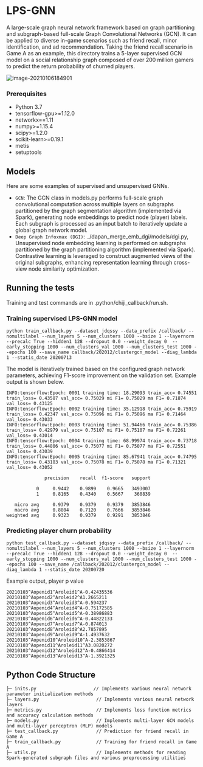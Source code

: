 # LPS-GNN
<!--基于图分割和子图全量图神经网络(Graph Convoutional Networks, GCN)的大规模图神经网络框架。可用于游戏内丰富的应用场景，比如好友召回，未成年人识别、广告推荐等。本目录以游戏A好友召回为例，对2亿+游戏玩家组成的游戏社交关系图训练5层有监督GCN模型。以预测流失玩家的回流概率。-->
A large-scale graph neural network framework based on graph partitioning and subgraph-based full-scale Graph Convolutional Networks (GCN). It can be applied to diverse in-game scenarios such as friend recall, minor identification, and ad recommendation. Taking the friend recall scenario in Game A as an example, this directory trains a 5-layer supervised GCN model on a social relationship graph composed of over 200 million gamers to predict the return probability of churned players.

![image-20210106184901](./img/大规模GCN框架图.png)

### Prerequisites
* Python 3.7
* tensorflow-gpu>=1.12.0
* networkx==1.11
* numpy>=1.15.4
* scipy>=1.2.0
* scikit-learn>=0.19.1
* metis
* setuptools

## Models
<!--目前该大规模GCN框架已实现以下模型。-->
Here are some examples of supervised and unsupervised GNNs.
* `GCN`: The GCN class in models.py performs full-scale graph convolutional computation across multiple layers on subgraphs partitioned by the graph segmentation algorithm (implemented via Spark), generating node embeddings to predict node (player) labels. Each subgraph is processed as an input batch to iteratively update a global graph network model.
* `Deep Graph Infoxmax (DGI)`: ../dapan_merge_emb_dgi/models/dgi.py, Unsupervised node embedding learning is performed on subgraphs partitioned by the graph partitioning algorithm (implemented via Spark). Contrastive learning is leveraged to construct augmented views of the original subgraphs, enhancing representation learning through cross-view node similarity optimization.



## Running the tests
Training and test commands are in .python/chiji_callback/run.sh.
### Training supervised LPS-GNN model
```
python train_callback.py --dataset jdqssy --data_prefix /callback/ --nomultilabel --num_layers 5 --num_clusters 1000 --bsize 1 --layernorm --precalc True --hidden1 128 --dropout 0.0 --weight_decay 0  --early_stopping 1000 --num_clusters_val 1000 --num_clusters_test 1000 --epochs 100 --save_name callback/202012/clustergcn_model --diag_lambda 1 --statis_date 20200713
```
The model is iteratively trained based on the configured graph network parameters, achieving F1-score improvement on the validation set. Example output is shown below.
```
INFO:tensorflow:Epoch: 0001 training time: 18.29093 train_acc= 0.74551 train_loss= 0.43587 val_acc= 0.75029 mi F1= 0.75029 ma F1= 0.71874 val_loss= 0.43125 
INFO:tensorflow:Epoch: 0002 training time: 35.12918 train_acc= 0.75919 train_loss= 0.42347 val_acc= 0.75096 mi F1= 0.75096 ma F1= 0.71464 val_loss= 0.43033 
INFO:tensorflow:Epoch: 0003 training time: 51.94466 train_acc= 0.75386 train_loss= 0.42979 val_acc= 0.75107 mi F1= 0.75107 ma F1= 0.72261 val_loss= 0.43014 
INFO:tensorflow:Epoch: 0004 training time: 68.99974 train_acc= 0.73718 train_loss= 0.44806 val_acc= 0.75077 mi F1= 0.75077 ma F1= 0.72551 val_loss= 0.43039 
INFO:tensorflow:Epoch: 0005 training time: 85.67941 train_acc= 0.74795 train_loss= 0.43183 val_acc= 0.75078 mi F1= 0.75078 ma F1= 0.71321 val_loss= 0.43052 

              precision    recall  f1-score   support

           0     0.9442    0.9899    0.9665   3493007
           1     0.8165    0.4340    0.5667    360839

   micro avg     0.9379    0.9379    0.9379   3853846
   macro avg     0.8804    0.7120    0.7666   3853846
weighted avg     0.9323    0.9379    0.9291   3853846
```


### Predicting player churn probability
```
python test_callback.py --dataset jdqssy --data_prefix /callback/ --nomultilabel --num_layers 5 --num_clusters 1000 --bsize 1 --layernorm --precalc True --hidden1 128 --dropout 0.0 --weight_decay 0  --early_stopping 1000 --num_clusters_val 1000 --num_clusters_test 1000 --epochs 100 --save_name /callback/202012/clustergcn_model --diag_lambda 1 --statis_date 20200720
```
Example output, player p value
```
20210103^Aopenid1^Aroleid1^A-0.42435536
20210103^Aopenid2^Aroleid2^A1.2665211
20210103^Aopenid3^Aroleid3^A-0.594237
20210103^Aopenid4^Aroleid4^A-0.75172585
20210103^Aopenid5^Aroleid5^A-0.38986883
20210103^Aopenid6^Aroleid6^A-0.44822133
20210103^Aopenid7^Aroleid7^A-0.874013
20210103^Aopenid8^Aroleid8^A2.7857895
20210103^Aopenid9^Aroleid9^A-1.4937632
20210103^Aopenid10^Aroleid10^A-2.3853867
20210103^Aopenid11^Aroleid11^A3.0820272
20210103^Aopenid12^Aroleid12^A-0.4866414
20210103^Aopenid13^Aroleid13^A-1.3921325
```

## Python Code Structure

```
├─ inits.py                     // Implements various neural network parameter initialization methods  
├─ layers.py                     // Implements various neural network layers  
├─ metrics.py                    // Implements loss function metrics and accuracy calculation methods  
├─ models.py                     // Implements multi-layer GCN models and multi-layer perceptron (MLP) models  
├─ test_callback.py              // Prediction for friend recall in Game A 
├─ train_callback.py             // Training for friend recall in Game A 
├─ utils.py                      // Implements methods for reading Spark-generated subgraph files and various preprocessing utilities  
